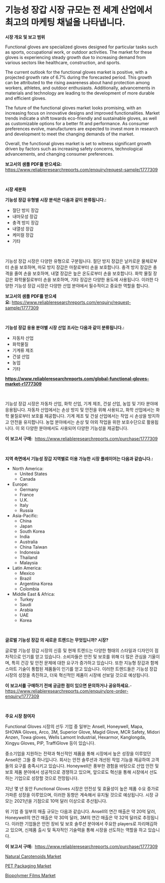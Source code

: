 <p><h1>기능성 장갑 시장 규모는 전 세계 산업에서 최고의 마케팅 채널을 나타냅니다.</h1></p><p><strong>시장 개요 및 보고 범위</strong></p>
<p><p>Functional gloves are specialized gloves designed for particular tasks such as sports, occupational work, or outdoor activities. The market for these gloves is experiencing steady growth due to increasing demand from various sectors like healthcare, construction, and sports.</p><p>The current outlook for the functional gloves market is positive, with a projected growth rate of 6.7% during the forecasted period. This growth can be attributed to the rising awareness about hand protection among workers, athletes, and outdoor enthusiasts. Additionally, advancements in materials and technology are leading to the development of more durable and efficient gloves.</p><p>The future of the functional gloves market looks promising, with an increasing focus on innovative designs and improved functionalities. Market trends indicate a shift towards eco-friendly and sustainable gloves, as well as customizable options for a better fit and performance. As consumer preferences evolve, manufacturers are expected to invest more in research and development to meet the changing demands of the market.</p><p>Overall, the functional gloves market is set to witness significant growth driven by factors such as increasing safety concerns, technological advancements, and changing consumer preferences.</p></p>
<p><strong>보고서의 샘플 PDF를 받으세요:</strong> <a href="https://www.reliableresearchreports.com/enquiry/request-sample/1777309">https://www.reliableresearchreports.com/enquiry/request-sample/1777309</a></p>
<p>&nbsp;</p>
<p><strong>시장 세분화</strong></p>
<p><strong>기능성 장갑 유형별 시장 분석은 다음과 같이 분류됩니다.:</strong></p>
<p><ul><li>절단 방지 장갑</li><li>내마모성 장갑</li><li>충격 방지 장갑</li><li>내열성 장갑</li><li>케미컬 장갑</li><li>기타</li></ul></p>
<p>&nbsp;</p>
<p><p>기능성 장갑 시장은 다양한 유형으로 구분됩니다. 절단 방지 장갑은 날카로운 물체로부터 손을 보호하며, 마모 방지 장갑은 마찰로부터 손을 보호합니다. 충격 방지 장갑은 충격을 줄여 손을 보호하며, 내열 장갑은 높은 온도로부터 손을 보호합니다. 화학 물질 장갑은 화학물질로부터 손을 보호하며, 기타 장갑은 다양한 용도에 사용됩니다. 이러한 다양한 기능성 장갑 시장은 다양한 산업 분야에서 필수적이고 중요한 역할을 합니다.</p></p>
<p><strong>보고서의 샘플 PDF를 받으세요:</strong>&nbsp;<a href="https://www.reliableresearchreports.com/enquiry/request-sample/1777309">https://www.reliableresearchreports.com/enquiry/request-sample/1777309</a></p>
<p>&nbsp;</p>
<p><strong> 기능성 장갑 응용 분야별 시장 산업 조사는 다음과 같이 분류됩니다.:</strong></p>
<p><ul><li>자동차 산업</li><li>화학물질</li><li>기계류 제조</li><li>건설 산업</li><li>농업</li><li>기타</li></ul></p>
<p><strong><a href="https://www.reliableresearchreports.com/global-functional-gloves-market-r1777309">https://www.reliableresearchreports.com/global-functional-gloves-market-r1777309</a></strong></p>
<p>&nbsp;</p>
<p><p>기능성 장갑 시장은 자동차 산업, 화학 산업, 기계 제조, 건설 산업, 농업 및 기타 분야에 응용됩니다. 자동차 산업에서는 손상 방지 및 안전을 위해 사용되고, 화학 산업에서는 화학 물질로부터 보호를 제공합니다. 기계 제조 및 건설 산업에서는 작업 시 손상을 방지하고 안전을 유지합니다. 농업 분야에서는 손상 및 야외 작업을 위한 보호수단으로 활용됩니다. 이 외 다양한 분야에서도 사용되어 다양한 기능성을 제공합니다.</p></p>
<p><strong>이 보고서 구매:</strong>&nbsp; <a href="https://www.reliableresearchreports.com/purchase/1777309">https://www.reliableresearchreports.com/purchase/1777309</a></p>
<p>&nbsp;</p>
<p><strong>지역 측면에서 기능성 장갑 지역별로 이용 가능한 시장 플레이어는 다음과 같습니다.:</strong></p>
<p><ul>
    <li>
        North America:
        <ul>
            <li>United States</li>
            <li>Canada</li>
        </ul>
    </li>
    <li>
        Europe:
        <ul>
            <li>Germany</li>
            <li>France</li>
            <li>U.K.</li>
            <li>Italy</li>
            <li>Russia</li>
        </ul>
    </li>
    <li>
        Asia-Pacific:
        <ul>
            <li>China</li>
            <li>Japan</li>
            <li>South Korea</li>
            <li>India</li>
            <li>Australia</li>
            <li>China Taiwan</li>
            <li>Indonesia</li>
            <li>Thailand</li>
            <li>Malaysia</li>
        </ul>
    </li>
    <li>
        Latin America:
        <ul>
            <li>Mexico</li>
            <li>Brazil</li>
            <li>Argentina Korea</li>
            <li>Colombia</li>
        </ul>
    </li>
    <li>
        Middle East & Africa:
        <ul>
            <li>Turkey</li>
            <li>Saudi</li>
            <li>Arabia</li>
            <li>UAE</li>
            <li>Korea</li>
        </ul>
    </li>
    </ul></p>
<p>&nbsp;</p>
<p><strong>글로벌 기능성 장갑 의 새로운 트렌드는 무엇입니까? 시장?</strong></p>
<p><p>글로벌 기능성 장갑 시장의 신흥 및 현재 트렌드는 다양한 형태의 스타일과 디자인이 점차적으로 인기를 얻고 있습니다. 소비자들은 안전 및 보호를 위해 더 많은 관심을 기울이며, 특히 건강 및 안전 문제에 대한 요구가 증가하고 있습니다. 또한 지능형 장갑과 함께 스마트 기술이 통합된 제품들이 인기를 얻고 있습니다. 이러한 트렌드들은 기능성 장갑 시장의 성장을 촉진하고, 더욱 혁신적인 제품이 시장에 선보일 것으로 예상됩니다.</p></p>
<p><strong>이 보고서를 구매하기 전에 궁금한 점이 있으면 문의하거나 공유하세요.</strong>- <a href="https://www.reliableresearchreports.com/enquiry/pre-order-enquiry/1777309">https://www.reliableresearchreports.com/enquiry/pre-order-enquiry/1777309</a></p>
<p>&nbsp;</p>
<p><strong>주요 시장 참여자</strong></p>
<p><p>Functional Gloves 시장의 선두 기업 중 일부는 Ansell, Honeywell, Mapa, SHOWA Gloves, Arco, 3M, Superior Glove, Magid Glove, MCR Safety, Midori Anzen, Towa gloves, Wells Lamont Industrial, Hexarmor, Kanglongda, Xingyu Gloves, PIP, TraffiGlove 등이 있습니다. </p><p>중소기업을 지원하는 전략과 혁신적인 제품을 통해 시장에서 높은 성장을 이루었던 Ansell은 그들 중 하나입니다. 회사는 안전 솔루션과 개선된 작업 기능을 제공하여 고객들의 요구를 충족시키고 있습니다. Honeywell은 풍부한 경험을 바탕으로 산업 안전 및 보호 제품 분야에서 성공적으로 경쟁하고 있으며, 앞으로도 혁신을 통해 시장에서 선도하는 기업으로 성장할 것으로 전망됩니다.</p><p>지난 몇 년 동안 Functional Gloves 시장은 안전성 및 효율성이 높은 제품 수요 증가로 가파른 성장을 이루었으며, 이러한 동향은 계속해서 유지될 것으로 예상됩니다. 시장 규모는 2021년을 기점으로 10억 달러 이상으로 추산됩니다. </p><p>위 기업 중 일부의 매출 규모는 다음과 같습니다. Ansell의 연간 매출은 약 20억 달러, Honeywell의 연간 매출은 약 30억 달러, 3M의 연간 매출은 약 32억 달러로 추정됩니다. 이러한 기업들은 안전 장비 및 보호 솔루션 분야에서 주요한 players로 자리매김하고 있으며, 신제품 출시 및 독자적인 기술력을 통해 시장을 선도하는 역할을 하고 있습니다.</p></p>
<p><strong>이 보고서 구매:</strong>&nbsp;&nbsp;<a href="https://www.reliableresearchreports.com/purchase/1777309">https://www.reliableresearchreports.com/purchase/1777309</a></p>
<p><p><a href="https://www.linkedin.com/pulse/global-natural-carotenoids-market-types-applications-major-fxzxf?trackingId=wjfnjU0VetkaNgjaFkICwQ%3D%3D">Natural Carotenoids Market</a></p><p><a href="https://www.linkedin.com/pulse/global-pet-packaging-market-size-trends-insights-projections-zqntf?trackingId=LBUOM2FHts1NWH38CD0MdA%3D%3D">PET Packaging Market</a></p><p><a href="https://www.linkedin.com/pulse/biopolymer-films-market-provides-comprehensive-analysis-including-beawf?trackingId=TXp5gwUhe5a5iu1MCJR1Zg%3D%3D">Biopolymer Films Market</a></p></p>